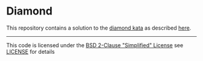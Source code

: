 # Diamond

This repository contains a solution to the [diamond kata][kata] as described [here][kata].

----
This code is licensed under the [BSD 2-Clause "Simplified" License](https://choosealicense.com/licenses/bsd-2-clause/) see [LICENSE](LICENSE) for details

[kata]: http://codingdojo.org/kata/Diamond/
